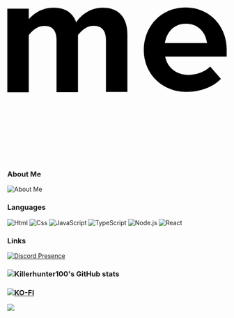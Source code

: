 <svg role="img" viewBox="0 0 24 24" xmlns="http://www.w3.org/2000/svg"><path d="M19.536 9.146c-1.373 0-2.133 1.014-2.294 2.116h4.608c-.125-1.05-.867-2.115-2.314-2.115m-2.26 3.617c.235 1.156 1.193 1.97 2.532 1.97.725 0 1.77-.27 2.384-.914l1.175 1.35c-1.064 1.11-2.653 1.426-3.74 1.426-2.64 0-4.697-1.906-4.697-4.606 0-2.535 1.894-4.62 4.57-4.62 2.585 0 4.5 1.98 4.5 4.604v.766h-6.723v.023zm-6.487 3.83v-5.69c0-.976-.435-1.536-1.338-1.536-.814 0-1.355.585-1.717 1.007v6.24h-2.35v-5.7c0-.976-.415-1.532-1.318-1.532-.813 0-1.375.586-1.717 1.006v6.24H0V7.505h2.35v1.15c.4-.463 1.302-1.26 2.71-1.26 1.247 0 2.096.526 2.477 1.59.524-.761 1.5-1.59 2.91-1.59 1.7 0 2.69 1.01 2.69 2.963v6.24h-2.353l.005-.007z"/></svg>


### About Me
![About Me](https://img.shields.io/badge/-Hi%20I%20am%20Killerhunter,%20I%20am%20(Html,css,js,Lua,reactjs,mysql)%20developer.-000?&logo=aboutdotme)

### Languages

![Html](https://img.shields.io/badge/-Html-000?&logo=html5)
![Css](https://img.shields.io/badge/-Css-000?&logo=css3)
![JavaScript](https://img.shields.io/badge/-JavaScript-000?&logo=JavaScript)
![TypeScript](https://img.shields.io/badge/-TypeScript-000?&logo=TypeScript)
![Node.js](https://img.shields.io/badge/-Node.js-000?&logo=node.js)
![React](https://img.shields.io/badge/-React-000?&logo=React)

### Links

[![Discord Presence](https://lanyard.cnrad.dev/api/667149845739470849)](https://discord.com/users/667149845739470849)
### ![Killerhunter100's GitHub stats](https://github-readme-stats.vercel.app/api?username=Killerhunter100&show_icons=true&theme=dark&hide_border=true)

### [![KO-FI](https://cdn.discordapp.com/attachments/831282131572883496/1011683678084145172/68747470733a2f2f6b6f2d66692e636f6d2f696d672f676974687562627574746f6e5f736d2e737667.svg)](https://ko-fi.com/killerhunter100)
![](https://discordapp.com/api/guilds/980823938282176592/widget.png?style=shield)
